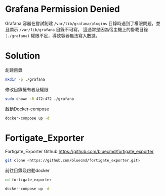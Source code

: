 # Grafana Permission Denied
Grafana 容器在嘗試創建 `/var/lib/grafana/plugins` 目錄時遇到了權限問題，並且顯示 `/var/lib/grafana` 目錄不可寫。
這通常是因為宿主機上的掛載目錄 `(./grafana)` 權限不足，導致容器無法寫入數據。
# Solution
創建目錄
```sh
mkdir -p ./grafana
```
修改目錄擁有者及權限
```sh
sudo chown -R 472:472 ./grafana
```
啟動Docker-compose
```sh
docker-compose up -d
```
# Fortigate_Exporter
Fortigate_Exporter Github
<https://github.com/bluecmd/fortigate_exporter>
```sh
git clone <https://github.com/bluecmd/fortigate_exporter.git>
```
前往目錄及啟動docker
```sh
cd fortigate_exporter
```
```sh
docker-compose up -d
```
